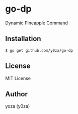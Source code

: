 go-dp
=====

Dynamic Pineapple Command

Installation
------------
```
$ go get github.com/y0za/go-dp
```

License
-------
MIT License

Author
------
yoza (y0za)
